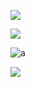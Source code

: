 ![](https://komarev.com/ghpvc/?username=asseukihuh&abbreviated=true)

![](https://github-readme-stats.vercel.app/api?username=asseukihuh&show_icons=true&theme=light)

<p><img align="center" src="https://github-readme-streak-stats.herokuapp.com/?user=asseukihuh&" alt="a" /></p>

[![](https://github-readme-stats.vercel.app/api/top-langs/?username=asseukihuh&layout=compact&theme=light)](https://github.com/asseukihuh)
